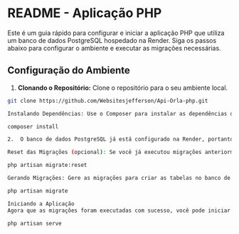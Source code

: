 # README - Aplicação PHP

Este é um guia rápido para configurar e iniciar a aplicação PHP que utiliza um banco de dados PostgreSQL hospedado na Render. Siga os passos abaixo para configurar o ambiente e executar as migrações necessárias.

## Configuração do Ambiente

1. **Clonando o Repositório:** Clone o repositório para o seu ambiente local.

```bash
git clone https://github.com/Websitesjefferson/Api-Orla-php.git

Instalando Dependências: Use o Composer para instalar as dependências do projeto.

composer install

2.  O banco de dados PostgreSQL já está configurado na Render, portanto, você não precisa fazer nenhuma configuração adicional.

Reset das Migrações (opcional): Se você já executou migrações anteriormente e deseja recriar o banco de dados, execute o seguinte comando para reverter todas as migrações:

php artisan migrate:reset

Gerando Migrações: Gere as migrações para criar as tabelas no banco de dados:

php artisan migrate

Iniciando a Aplicação
Agora que as migrações foram executadas com sucesso, você pode iniciar a aplicação PHP com o seguinte comando:

php artisan serve

